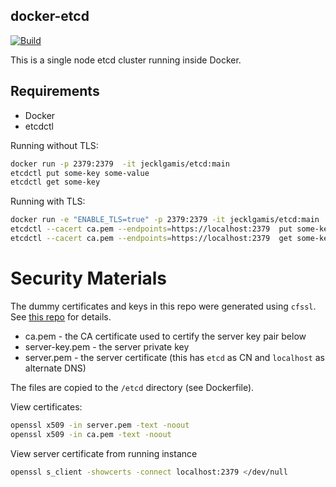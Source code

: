 ## docker-etcd

[![Build](https://github.com/jecklgamis/docker-etcd/actions/workflows/build.yml/badge.svg)](https://github.com/jecklgamis/docker-etcd/actions/workflows/build.yml)

This is a single node etcd cluster running inside Docker.

## Requirements

* Docker
* etcdctl

Running without TLS:

```bash
docker run -p 2379:2379  -it jecklgamis/etcd:main
etcdctl put some-key some-value
etcdctl get some-key
```

Running with TLS:

```bash
docker run -e "ENABLE_TLS=true" -p 2379:2379 -it jecklgamis/etcd:main
etcdctl --cacert ca.pem --endpoints=https://localhost:2379  put some-key some-value
etcdctl --cacert ca.pem --endpoints=https://localhost:2379  get some-key
```

# Security Materials

The dummy certificates and keys in this repo were generated using `cfssl`.
See [this repo](https://github.com/coreos/docs/blob/master/os/generate-self-signed-certificates.md)
for details.

* ca.pem - the CA certificate used to certify the server key pair below
* server-key.pem - the server private key
* server.pem - the server certificate (this has `etcd` as CN and `localhost` as alternate DNS)

The files are copied to the `/etcd` directory (see Dockerfile).

View certificates:

```bash
openssl x509 -in server.pem -text -noout
openssl x509 -in ca.pem -text -noout
```

View server certificate from running instance

```bash
openssl s_client -showcerts -connect localhost:2379 </dev/null
```